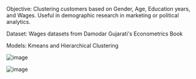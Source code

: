 Objective:
Clustering customers based on Gender, Age, Education years, and Wages. Useful in demographic research in marketing or political analytics.

Dataset:
Wages datasets from Damodar Gujarati's Econometrics Book

Models:
Kmeans and Hierarchical Clustering

![image](https://user-images.githubusercontent.com/79832198/119144763-52118600-ba8c-11eb-873b-73a81ccfaf19.png)

![image](https://user-images.githubusercontent.com/79832198/119144675-3e661f80-ba8c-11eb-8d76-839f40126e0d.png)
